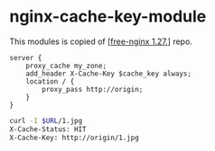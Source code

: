 # nginx-cache-key-module

This modules is copied of [[free-nginx 1.27.](https://freenginx.org/)] repo.

```nginx
server {
    proxy_cache my_zone;
    add_header X-Cache-Key $cache_key always;
    location / {
        proxy_pass http://origin;
    }
}
```

```bash
curl -I $URL/1.jpg
X-Cache-Status: HIT
X-Cache-Key: http://origin/1.jpg
```

